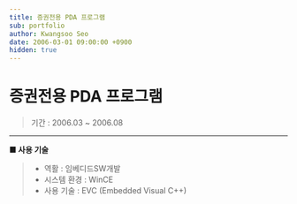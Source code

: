```yaml
---
title: 증권전용 PDA 프로그램
sub: portfolio
author: Kwangsoo Seo
date: 2006-03-01 09:00:00 +0900
hidden: true
---
```


# 증권전용 PDA 프로그램
> 기간 : 2006.03 ~ 2006.08

---

**■ 사용 기술**

>  * 역활 : 임베디드SW개발
>  * 시스템 환경 : WinCE
>  * 사용 기술 : EVC (Embedded Visual C++)

